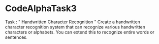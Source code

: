 # CodeAlphaTask3
Task : " Handwritten Character Recognition "  Create a handwritten character recognition system that can recognize various handwritten characters or alphabets. You can extend this to recognize entire words or sentences. 
